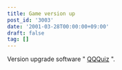 ```yaml
---
title: Game version up
post_id: '3003'
date: '2001-03-28T00:00:00+09:00'
draft: false
tag: []
---
```


Version upgrade software " [QQQuiz](/qqquiz) ".